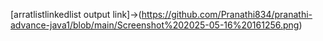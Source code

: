 [arratlistlinkedlist output link]->(https://github.com/Pranathi834/pranathi-advance-java1/blob/main/Screenshot%202025-05-16%20161256.png)
